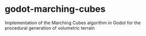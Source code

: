 # godot-marching-cubes
Implementation of the Marching Cubes algorithm in Godot for the procedural generation of volumetric terrain
